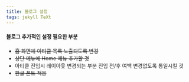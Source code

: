 ```yaml
---
title: 블로그 설정
tags: jekyll TeXt
---
```


#### 블로그 추가적인 설정 필요한 부분

- <s>홈 화면에 아티클 목록 노출되도록 변경</s>
- <s>상단 메뉴에 Home 메뉴 추가할 것</s>
- 아티클 진입시 레이아웃 변경되는 부분 진입 전/후 여백 변경없도록 통일시킬 것
- <s>한글 폰트 적용</s>